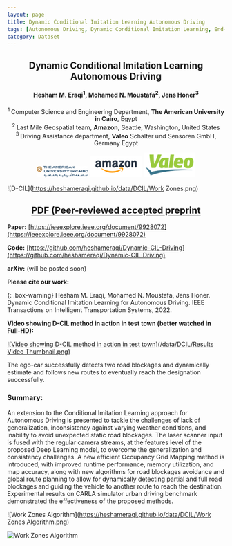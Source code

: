 ```yaml
---
layout: page
title: Dynamic Conditional Imitation Learning Autonomous Driving
tags: [Autonomous Driving, Dynamic Conditional Imitation Learning, End-to-end Learning]
category: Dataset
---
```


<h2 style="text-align: center;"><strong>Dynamic Conditional Imitation Learning Autonomous Driving</strong></h2>
<h4 style="text-align: center;"><strong>Hesham M. Eraqi<sup>1</sup>, Mohamed N. Moustafa<sup>2</sup>, Jens Honer<sup>3</sup></strong></h4>
<p style="text-align: center;"><sup>1 </sup>Computer Science and Engineering Department, <b>The American University in Cairo</b>, Egypt<br /> <sup>2 </sup>Last Mile Geospatial team, <b>Amazon</b>, Seattle, Washington, United States<br /> <sup>3 </sup> Driving Assistance department, <b>Valeo</b> Schalter und Sensoren GmbH, Germany Egypt<br /></p>
<div class="row" style="width:400; margin:0 auto;" align="center"> 
  <div class="column">
    <img src="/data/DCIL/AUC.jpg" width="120" />
	<img src="/data/DCIL/Amazon.png" width="120" />
	<img src="/data/DCIL/Valeo.png" width="120" />
  </div>
</div>

![D-CIL](https://heshameraqi.github.io/data/DCIL/Work Zones.png)

<h2 align="center"><a href="https://heshameraqi.github.io/docs/Dynamic_Conditional_Imitation_Learning for_Autonomous_Driving.pdf">PDF (Peer-reviewed accepted preprint</a></h2>

**Paper:** [https://ieeexplore.ieee.org/document/9928072](https://ieeexplore.ieee.org/document/9928072)

**Code:** [https://github.com/heshameraqi/Dynamic-CIL-Driving](https://github.com/heshameraqi/Dynamic-CIL-Driving)

**arXiv:** (will be posted soon)

**Please cite our work:**

{: .box-warning}
Hesham M. Eraqi, Mohamed N. Moustafa, Jens Honer. Dynamic Conditional Imitation Learning for Autonomous Driving. IEEE Transactions on Intelligent Transportation Systems, 2022.

**Video showing D-CIL method in action in test town (better watched in Full-HD):**

[![Video showing D-CIL method in action in test town](/data/DCIL/Results Video Thumbnail.png)](https://www.youtube.com/watch?v=v3DaKJL-HCQ)

The ego-car successfully detects two road blockages and dynamically estimate and follows new routes to eventually reach the designation successfully.

### Summary:

An extension to the Conditional Imitation Learning approach for Autonomous Driving is presented to tackle the challenges of lack of generalization, inconsistency against varying weather conditions, and inability to avoid unexpected static road blockages. The laser scanner input is fused with the regular camera streams, at the features level of the proposed Deep Learning model, to overcome the generalization and consistency challenges. A new efficient Occupancy Grid Mapping method is introduced, with improved runtime performance, memory utilization, and map accuracy, along with new algorithms for road blockages avoidance and global route planning to allow for dynamically detecting partial and full road blockages and guiding the vehicle to another route to reach the destination. Experimental results on CARLA simulator urban driving benchmark demonstrated the effectiveness of the proposed methods.

![Work Zones Algorithm](https://heshameraqi.github.io/data/DCIL/Work Zones Algorithm.png)

![Work Zones Algorithm](https://heshameraqi.github.io/data/DCIL/DCIL-Network.png)
